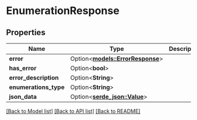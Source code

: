 # EnumerationResponse

## Properties

Name | Type | Description | Notes
------------ | ------------- | ------------- | -------------
**error** | Option<[**models::ErrorResponse**](ErrorResponse.md)> |  | [optional]
**has_error** | Option<**bool**> |  | [optional]
**error_description** | Option<**String**> |  | [optional]
**enumerations_type** | Option<**String**> |  | [optional]
**json_data** | Option<[**serde_json::Value**](.md)> |  | [optional]

[[Back to Model list]](../README.md#documentation-for-models) [[Back to API list]](../README.md#documentation-for-api-endpoints) [[Back to README]](../README.md)


